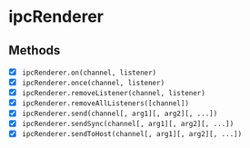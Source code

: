 # ipcRenderer

## Methods

- [x] `ipcRenderer.on(channel, listener)`
- [x] `ipcRenderer.once(channel, listener)`
- [x] `ipcRenderer.removeListener(channel, listener)`
- [x] `ipcRenderer.removeAllListeners([channel])`
- [x] `ipcRenderer.send(channel[, arg1][, arg2][, ...])`
- [x] `ipcRenderer.sendSync(channel[, arg1][, arg2][, ...])`
- [x] `ipcRenderer.sendToHost(channel[, arg1][, arg2][, ...])`
